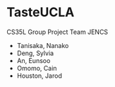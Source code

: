 # TasteUCLA
CS35L Group Project
Team JENCS
  - Tanisaka, Nanako
  - Deng, Sylvia
  - An, Eunsoo
  - Omomo, Cain
  - Houston, Jarod
